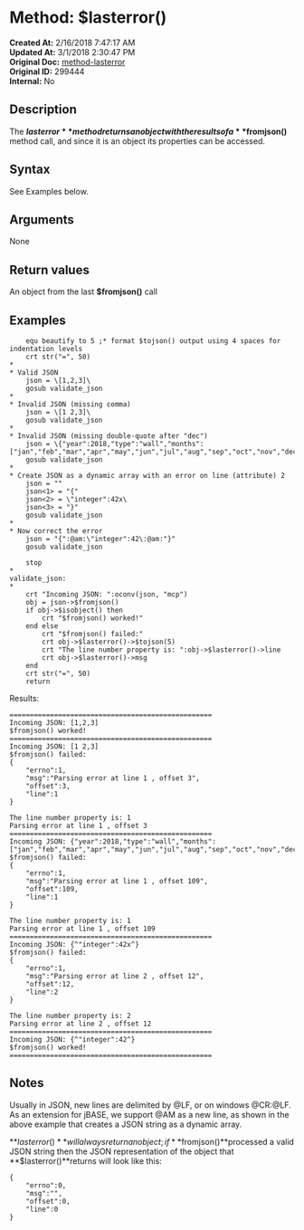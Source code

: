 # Method: $lasterror()

**Created At:** 2/16/2018 7:47:17 AM  
**Updated At:** 3/1/2018 2:30:47 PM  
**Original Doc:** [method-lasterror](https://docs.jbase.com/42948-dynamic-objects/method-lasterror)  
**Original ID:** 299444  
**Internal:** No  


## Description

The **$lasterror** method returns an object with the results of a **$fromjson()** method call, and since it is an object its properties can be accessed.



## Syntax

See Examples below.



## Arguments

None



## Return values

An object from the last **$fromjson()** call



## Examples

```
    equ beautify to 5 ;* format $tojson() output using 4 spaces for indentation levels
    crt str("=", 50)
*
* Valid JSON
    json = \[1,2,3]\
    gosub validate_json
*
* Invalid JSON (missing comma)
    json = \[1 2,3]\
    gosub validate_json
*
* Invalid JSON (missing double-quote after "dec")
    json = \{"year":2018,"type":"wall","months":["jan","feb","mar","apr","may","jun","jul","aug","sep","oct","nov","dec]}\
    gosub validate_json
*
* Create JSON as a dynamic array with an error on line (attribute) 2
    json = ""
    json<1> = "{"
    json<2> = \"integer":42x\
    json<3> = "}"
    gosub validate_json
*
* Now correct the error
    json = "{":@am:\"integer":42\:@am:"}"
    gosub validate_json

    stop
*
validate_json:
*
    crt "Incoming JSON: ":oconv(json, "mcp")
    obj = json->$fromjson()
    if obj->$isobject() then
        crt "$fromjson() worked!"
    end else
        crt "$fromjson() failed:"
        crt obj->$lasterror()->$tojson(5)
        crt "The line number property is: ":obj->$lasterror()->line
        crt obj->$lasterror()->msg
    end
    crt str("=", 50)
    return
```

Results:

```
==================================================
Incoming JSON: [1,2,3]
$fromjson() worked!
==================================================
Incoming JSON: [1 2,3]
$fromjson() failed:
{
    "errno":1,
    "msg":"Parsing error at line 1 , offset 3",
    "offset":3,
    "line":1
}

The line number property is: 1
Parsing error at line 1 , offset 3
==================================================
Incoming JSON: {"year":2018,"type":"wall","months":["jan","feb","mar","apr","may","jun","jul","aug","sep","oct","nov","dec]}
$fromjson() failed:
{
    "errno":1,
    "msg":"Parsing error at line 1 , offset 109",
    "offset":109,
    "line":1
}

The line number property is: 1
Parsing error at line 1 , offset 109
==================================================
Incoming JSON: {^"integer":42x^}
$fromjson() failed:
{
    "errno":1,
    "msg":"Parsing error at line 2 , offset 12",
    "offset":12,
    "line":2
}

The line number property is: 2
Parsing error at line 2 , offset 12
==================================================
Incoming JSON: {^"integer":42^}
$fromjson() worked!
==================================================
```



## Notes

Usually in JSON, new lines are delimited by @LF, or on windows @CR:@LF. As an extension for jBASE, we support @AM as a new line, as shown in the above example that creates a JSON string as a dynamic array.

**$lasterror()**will always return an object; if **$fromjson()**processed a valid JSON string then the JSON representation of the object that **$lasterror()**returns will look like this:

```
{
    "errno":0,
    "msg":"",
    "offset":0,
    "line":0
}
```


